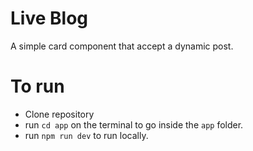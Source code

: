 # Live Blog
A simple card component that accept a dynamic post.

# To run
- Clone repository
- run `cd app` on the terminal to go inside the `app` folder.
- run `npm run dev` to run locally.
